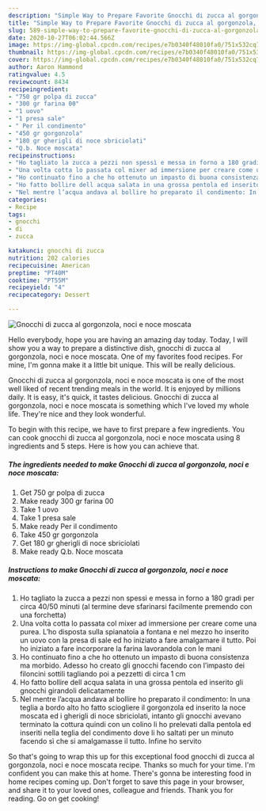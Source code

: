 ```yaml
---
description: "Simple Way to Prepare Favorite Gnocchi di zucca al gorgonzola, noci e noce moscata"
title: "Simple Way to Prepare Favorite Gnocchi di zucca al gorgonzola, noci e noce moscata"
slug: 589-simple-way-to-prepare-favorite-gnocchi-di-zucca-al-gorgonzola-noci-e-noce-moscata
date: 2020-10-27T06:02:44.566Z
image: https://img-global.cpcdn.com/recipes/e7b0340f48010fa0/751x532cq70/gnocchi-di-zucca-al-gorgonzola-noci-e-noce-moscata-recipe-main-photo.jpg
thumbnail: https://img-global.cpcdn.com/recipes/e7b0340f48010fa0/751x532cq70/gnocchi-di-zucca-al-gorgonzola-noci-e-noce-moscata-recipe-main-photo.jpg
cover: https://img-global.cpcdn.com/recipes/e7b0340f48010fa0/751x532cq70/gnocchi-di-zucca-al-gorgonzola-noci-e-noce-moscata-recipe-main-photo.jpg
author: Aaron Hammond
ratingvalue: 4.5
reviewcount: 8434
recipeingredient:
- "750 gr polpa di zucca"
- "300 gr farina 00"
- "1 uovo"
- "1 presa sale"
- " Per il condimento"
- "450 gr gorgonzola"
- "180 gr gherigli di noce sbriciolati"
- "Q.b. Noce moscata"
recipeinstructions:
- "Ho tagliato la zucca a pezzi non spessì e messa in forno a 180 gradi per circa 40/50 minuti (al termine deve sfarinarsi facilmente premendo con una forchetta)"
- "Una volta cotta lo passata col mixer ad immersione per creare come una purea. L’ho disposta sulla spianatoia a fontana e nel mezzo ho inserito un uovo con la presa di sale ed ho iniziato a fare amalgamare il tutto. Poi ho iniziato a fare incorporare la farina lavorandola con le mani"
- "Ho continuato fino a che ho ottenuto un impasto di buona consistenza ma morbido. Adesso ho creato gli gnocchi facendo con l’impasto dei filoncini sottili tagliando poi a pezzetti di circa 1 cm"
- "Ho fatto bollire dell acqua salata in una grossa pentola ed inserito gli gnocchi girandoli delicatamente"
- "Nel mentre l’acqua andava al bollire ho preparato il condimento: In una teglia a bordo alto ho fatto sciogliere il gorgonzola ed inserito la noce moscata ed i gherigli di noce sbriciolati, intanto gli gnocchi avevano terminato la cottura quindi con un colino li ho prelevati dalla pentola ed inseriti nella teglia del condimento dove li ho saltati per un minuto facendo sì che si amalgamasse il tutto. Infine ho servito"
categories:
- Recipe
tags:
- gnocchi
- di
- zucca

katakunci: gnocchi di zucca 
nutrition: 202 calories
recipecuisine: American
preptime: "PT40M"
cooktime: "PT55M"
recipeyield: "4"
recipecategory: Dessert

---
```



![Gnocchi di zucca al gorgonzola, noci e noce moscata](https://img-global.cpcdn.com/recipes/e7b0340f48010fa0/751x532cq70/gnocchi-di-zucca-al-gorgonzola-noci-e-noce-moscata-recipe-main-photo.jpg)

Hello everybody, hope you are having an amazing day today. Today, I will show you a way to prepare a distinctive dish, gnocchi di zucca al gorgonzola, noci e noce moscata. One of my favorites food recipes. For mine, I'm gonna make it a little bit unique. This will be really delicious.

Gnocchi di zucca al gorgonzola, noci e noce moscata is one of the most well liked of recent trending meals in the world. It is enjoyed by millions daily. It is easy, it's quick, it tastes delicious. Gnocchi di zucca al gorgonzola, noci e noce moscata is something which I've loved my whole life. They're nice and they look wonderful.




To begin with this recipe, we have to first prepare a few ingredients. You can cook gnocchi di zucca al gorgonzola, noci e noce moscata using 8 ingredients and 5 steps. Here is how you can achieve that.

<!--inarticleads1-->

##### The ingredients needed to make Gnocchi di zucca al gorgonzola, noci e noce moscata:

1. Get 750 gr polpa di zucca
1. Make ready 300 gr farina 00
1. Take 1 uovo
1. Take 1 presa sale
1. Make ready  Per il condimento
1. Take 450 gr gorgonzola
1. Get 180 gr gherigli di noce sbriciolati
1. Make ready Q.b. Noce moscata




<!--inarticleads2-->

##### Instructions to make Gnocchi di zucca al gorgonzola, noci e noce moscata:

1. Ho tagliato la zucca a pezzi non spessì e messa in forno a 180 gradi per circa 40/50 minuti (al termine deve sfarinarsi facilmente premendo con una forchetta)
1. Una volta cotta lo passata col mixer ad immersione per creare come una purea. L’ho disposta sulla spianatoia a fontana e nel mezzo ho inserito un uovo con la presa di sale ed ho iniziato a fare amalgamare il tutto. Poi ho iniziato a fare incorporare la farina lavorandola con le mani
1. Ho continuato fino a che ho ottenuto un impasto di buona consistenza ma morbido. Adesso ho creato gli gnocchi facendo con l’impasto dei filoncini sottili tagliando poi a pezzetti di circa 1 cm
1. Ho fatto bollire dell acqua salata in una grossa pentola ed inserito gli gnocchi girandoli delicatamente
1. Nel mentre l’acqua andava al bollire ho preparato il condimento: In una teglia a bordo alto ho fatto sciogliere il gorgonzola ed inserito la noce moscata ed i gherigli di noce sbriciolati, intanto gli gnocchi avevano terminato la cottura quindi con un colino li ho prelevati dalla pentola ed inseriti nella teglia del condimento dove li ho saltati per un minuto facendo sì che si amalgamasse il tutto. Infine ho servito




So that's going to wrap this up for this exceptional food gnocchi di zucca al gorgonzola, noci e noce moscata recipe. Thanks so much for your time. I'm confident you can make this at home. There's gonna be interesting food in home recipes coming up. Don't forget to save this page in your browser, and share it to your loved ones, colleague and friends. Thank you for reading. Go on get cooking!
